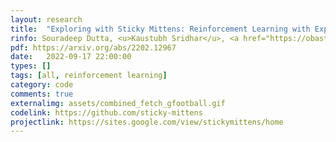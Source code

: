 ```yaml
---
layout: research
title:  "Exploring with Sticky Mittens: Reinforcement Learning with Expert Interventions via Option Templates."
rinfo: Souradeep Dutta, <u>Kaustubh Sridhar</u>, <a href="https://obastani.github.io/">Osbert Bastani</a>, <a href="https://statistics.wharton.upenn.edu/profile/dobriban/">Edgar Dobriban</a>, <a href="https://www.seas.upenn.edu/~weimerj/research.html">James Weimer</a>, <a href="https://www.cis.upenn.edu/~lee/home/index.shtml">Insup Lee</a>, Julia Parish-Morris. <ul><li>Conference on Robot Learning (CoRL) 2022.</li></ul>
pdf: https://arxiv.org/abs/2202.12967
date:   2022-09-17 22:00:00
types: []
tags: [all, reinforcement learning]
category: code
comments: true
externalimg: assets/combined_fetch_gfootball.gif
codelink: https://github.com/sticky-mittens
projectlink: https://sites.google.com/view/stickymittens/home
---
```

